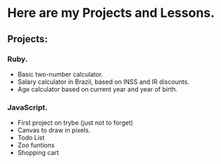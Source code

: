 # Here are my Projects and Lessons.
## Projects:
### Ruby.
- Basic two-number calculator.
- Salary calculator in Brazil, based on INSS and IR discounts.
- Age calculator based on current year and year of birth.

### JavaScript.
- First project on trybe (just not to forget)
- Canvas to draw in pixels.
- Todo List
- Zoo funtions
- Shopping cart
